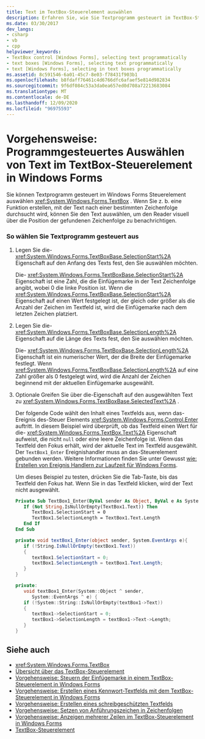 ```yaml
---
title: Text im TextBox-Steuerelement auswählen
description: Erfahren Sie, wie Sie Textprogramm gesteuert im TextBox-Steuerelement Windows Forms auswählen. Erfahren Sie außerdem, wie Sie den Reader über die Position der gefundenen Zeichenfolge visuell benachrichtigen.
ms.date: 03/30/2017
dev_langs:
- csharp
- vb
- cpp
helpviewer_keywords:
- TextBox control [Windows Forms], selecting text programmatically
- text boxes [Windows Forms], selecting text programmatically
- text [Windows Forms], selecting in text boxes programmatically
ms.assetid: 8c591546-6a01-45c7-8e03-f78431f903b1
ms.openlocfilehash: b8fdaff76461c4d6766dfc6afaef5e814d982834
ms.sourcegitcommit: 9f6df084c53a3da0ea657ed0d708a72213683084
ms.translationtype: MT
ms.contentlocale: de-DE
ms.lasthandoff: 12/09/2020
ms.locfileid: "96975593"
---
```

# <a name="how-to-select-text-in-the-windows-forms-textbox-control"></a>Vorgehensweise: Programmgesteuertes Auswählen von Text im TextBox-Steuerelement in Windows Forms
Sie können Textprogramm gesteuert im Windows Forms Steuerelement auswählen <xref:System.Windows.Forms.TextBox> . Wenn Sie z. b. eine Funktion erstellen, mit der Text nach einer bestimmten Zeichenfolge durchsucht wird, können Sie den Text auswählen, um den Reader visuell über die Position der gefundenen Zeichenfolge zu benachrichtigen.  
  
### <a name="to-select-text-programmatically"></a>So wählen Sie Textprogramm gesteuert aus  
  
1. Legen Sie die- <xref:System.Windows.Forms.TextBoxBase.SelectionStart%2A> Eigenschaft auf den Anfang des Texts fest, den Sie auswählen möchten.  
  
     Die- <xref:System.Windows.Forms.TextBoxBase.SelectionStart%2A> Eigenschaft ist eine Zahl, die die Einfügemarke in der Text Zeichenfolge angibt, wobei 0 die linke Position ist. Wenn die <xref:System.Windows.Forms.TextBoxBase.SelectionStart%2A> Eigenschaft auf einen Wert festgelegt ist, der gleich oder größer als die Anzahl der Zeichen im Textfeld ist, wird die Einfügemarke nach dem letzten Zeichen platziert.  
  
2. Legen Sie die- <xref:System.Windows.Forms.TextBoxBase.SelectionLength%2A> Eigenschaft auf die Länge des Texts fest, den Sie auswählen möchten.  
  
     Die- <xref:System.Windows.Forms.TextBoxBase.SelectionLength%2A> Eigenschaft ist ein numerischer Wert, der die Breite der Einfügemarke festlegt. Wenn <xref:System.Windows.Forms.TextBoxBase.SelectionLength%2A> auf eine Zahl größer als 0 festgelegt wird, wird die Anzahl der Zeichen beginnend mit der aktuellen Einfügemarke ausgewählt.  
  
3. Optionale Greifen Sie über die-Eigenschaft auf den ausgewählten Text zu <xref:System.Windows.Forms.TextBoxBase.SelectedText%2A> .  
  
     Der folgende Code wählt den Inhalt eines Textfelds aus, wenn das-Ereignis des-Steuer Elements <xref:System.Windows.Forms.Control.Enter> auftritt. In diesem Beispiel wird überprüft, ob das Textfeld einen Wert für die- <xref:System.Windows.Forms.TextBox.Text%2A> Eigenschaft aufweist, die nicht `null` oder eine leere Zeichenfolge ist. Wenn das Textfeld den Fokus erhält, wird der aktuelle Text im Textfeld ausgewählt. Der `TextBox1_Enter` Ereignishandler muss an das-Steuerelement gebunden werden. Weitere Informationen finden Sie unter Gewusst [wie: Erstellen von Ereignis Handlern zur Laufzeit für Windows Forms](../how-to-create-event-handlers-at-run-time-for-windows-forms.md).  
  
     Um dieses Beispiel zu testen, drücken Sie die Tab-Taste, bis das Textfeld den Fokus hat. Wenn Sie in das Textfeld klicken, wird der Text nicht ausgewählt.  
  
    ```vb  
    Private Sub TextBox1_Enter(ByVal sender As Object, ByVal e As System.EventArgs) Handles TextBox1.Enter  
       If (Not String.IsNullOrEmpty(TextBox1.Text)) Then  
          TextBox1.SelectionStart = 0  
          TextBox1.SelectionLength = TextBox1.Text.Length  
       End If  
    End Sub  
    ```  
  
    ```csharp  
    private void textBox1_Enter(object sender, System.EventArgs e){  
       if (!String.IsNullOrEmpty(textBox1.Text))  
       {  
          textBox1.SelectionStart = 0;  
          textBox1.SelectionLength = textBox1.Text.Length;  
       }  
    }  
    ```  
  
    ```cpp  
    private:  
       void textBox1_Enter(System::Object ^ sender,  
          System::EventArgs ^ e) {  
       if (!System::String::IsNullOrEmpty(textBox1->Text))  
       {  
          textBox1->SelectionStart = 0;  
          textBox1->SelectionLength = textBox1->Text->Length;  
       }  
    }  
    ```  
  
## <a name="see-also"></a>Siehe auch

- <xref:System.Windows.Forms.TextBox>
- [Übersicht über das TextBox-Steuerelement](textbox-control-overview-windows-forms.md)
- [Vorgehensweise: Steuern der Einfügemarke in einem TextBox-Steuerelement in Windows Forms](how-to-control-the-insertion-point-in-a-windows-forms-textbox-control.md)
- [Vorgehensweise: Erstellen eines Kennwort-Textfelds mit dem TextBox-Steuerelement in Windows Forms](how-to-create-a-password-text-box-with-the-windows-forms-textbox-control.md)
- [Vorgehensweise: Erstellen eines schreibgeschützten Textfelds](how-to-create-a-read-only-text-box-windows-forms.md)
- [Vorgehensweise: Setzen von Anführungszeichen in Zeichenfolgen](how-to-put-quotation-marks-in-a-string-windows-forms.md)
- [Vorgehensweise: Anzeigen mehrerer Zeilen im TextBox-Steuerelement in Windows Forms](how-to-view-multiple-lines-in-the-windows-forms-textbox-control.md)
- [TextBox-Steuerelement](textbox-control-windows-forms.md)
